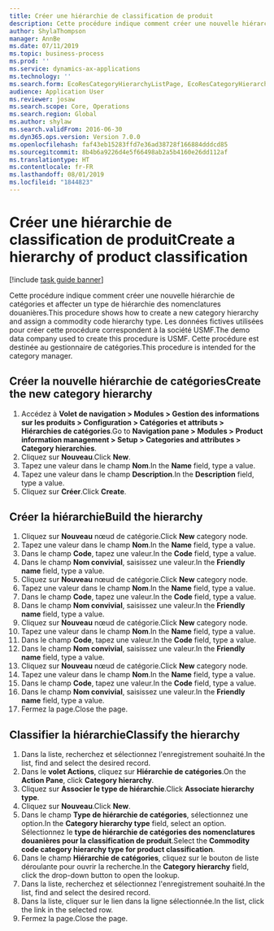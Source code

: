 ```yaml
---
title: Créer une hiérarchie de classification de produit
description: Cette procédure indique comment créer une nouvelle hiérarchie de catégories et affecter un type de hiérarchie des nomenclatures douanières.
author: ShylaThompson
manager: AnnBe
ms.date: 07/11/2019
ms.topic: business-process
ms.prod: ''
ms.service: dynamics-ax-applications
ms.technology: ''
ms.search.form: EcoResCategoryHierarchyListPage, EcoResCategoryHierarchyCreate, EcoResCategory, EcoResCategoryHierarchyRole
audience: Application User
ms.reviewer: josaw
ms.search.scope: Core, Operations
ms.search.region: Global
ms.author: shylaw
ms.search.validFrom: 2016-06-30
ms.dyn365.ops.version: Version 7.0.0
ms.openlocfilehash: faf43eb15283ffd7e36ad38728f166884dddcd85
ms.sourcegitcommit: 8b4b6a9226d4e5f66498ab2a5b4160e26dd112af
ms.translationtype: HT
ms.contentlocale: fr-FR
ms.lasthandoff: 08/01/2019
ms.locfileid: "1844823"
---
```

# <a name="create-a-hierarchy-of-product-classification"></a><span data-ttu-id="0fc9d-103">Créer une hiérarchie de classification de produit</span><span class="sxs-lookup"><span data-stu-id="0fc9d-103">Create a hierarchy of product classification</span></span>

[!include [task guide banner](../../includes/task-guide-banner.md)]

<span data-ttu-id="0fc9d-104">Cette procédure indique comment créer une nouvelle hiérarchie de catégories et affecter un type de hiérarchie des nomenclatures douanières.</span><span class="sxs-lookup"><span data-stu-id="0fc9d-104">This procedure shows how to create a new category hierarchy and assign a commodity code hierarchy type.</span></span> <span data-ttu-id="0fc9d-105">Les données fictives utilisées pour créer cette procédure correspondent à la société USMF.</span><span class="sxs-lookup"><span data-stu-id="0fc9d-105">The demo data company used to create this procedure is USMF.</span></span> <span data-ttu-id="0fc9d-106">Cette procédure est destinée au gestionnaire de catégories.</span><span class="sxs-lookup"><span data-stu-id="0fc9d-106">This procedure is intended for the category manager.</span></span>


## <a name="create-the-new-category-hierarchy"></a><span data-ttu-id="0fc9d-107">Créer la nouvelle hiérarchie de catégories</span><span class="sxs-lookup"><span data-stu-id="0fc9d-107">Create the new category hierarchy</span></span>
1. <span data-ttu-id="0fc9d-108">Accédez à **Volet de navigation > Modules > Gestion des informations sur les produits > Configuration > Catégories et attributs > Hiérarchies de catégories**.</span><span class="sxs-lookup"><span data-stu-id="0fc9d-108">Go to **Navigation pane > Modules > Product information management > Setup > Categories and attributes > Category hierarchies**.</span></span>
2. <span data-ttu-id="0fc9d-109">Cliquez sur **Nouveau**.</span><span class="sxs-lookup"><span data-stu-id="0fc9d-109">Click **New**.</span></span>
3. <span data-ttu-id="0fc9d-110">Tapez une valeur dans le champ **Nom**.</span><span class="sxs-lookup"><span data-stu-id="0fc9d-110">In the **Name** field, type a value.</span></span>
4. <span data-ttu-id="0fc9d-111">Tapez une valeur dans le champ **Description**.</span><span class="sxs-lookup"><span data-stu-id="0fc9d-111">In the **Description** field, type a value.</span></span>
5. <span data-ttu-id="0fc9d-112">Cliquez sur **Créer**.</span><span class="sxs-lookup"><span data-stu-id="0fc9d-112">Click **Create**.</span></span>

## <a name="build-the-hierarchy"></a><span data-ttu-id="0fc9d-113">Créer la hiérarchie</span><span class="sxs-lookup"><span data-stu-id="0fc9d-113">Build the hierarchy</span></span>
1. <span data-ttu-id="0fc9d-114">Cliquez sur **Nouveau** nœud de catégorie.</span><span class="sxs-lookup"><span data-stu-id="0fc9d-114">Click **New** category node.</span></span>
2. <span data-ttu-id="0fc9d-115">Tapez une valeur dans le champ **Nom**.</span><span class="sxs-lookup"><span data-stu-id="0fc9d-115">In the **Name** field, type a value.</span></span>
3. <span data-ttu-id="0fc9d-116">Dans le champ **Code**, tapez une valeur.</span><span class="sxs-lookup"><span data-stu-id="0fc9d-116">In the **Code** field, type a value.</span></span>
4. <span data-ttu-id="0fc9d-117">Dans le champ **Nom convivial**, saisissez une valeur.</span><span class="sxs-lookup"><span data-stu-id="0fc9d-117">In the **Friendly name** field, type a value.</span></span>
5. <span data-ttu-id="0fc9d-118">Cliquez sur **Nouveau** nœud de catégorie.</span><span class="sxs-lookup"><span data-stu-id="0fc9d-118">Click **New** category node.</span></span>
6. <span data-ttu-id="0fc9d-119">Tapez une valeur dans le champ **Nom**.</span><span class="sxs-lookup"><span data-stu-id="0fc9d-119">In the **Name** field, type a value.</span></span>
7. <span data-ttu-id="0fc9d-120">Dans le champ **Code**, tapez une valeur.</span><span class="sxs-lookup"><span data-stu-id="0fc9d-120">In the **Code** field, type a value.</span></span>
8. <span data-ttu-id="0fc9d-121">Dans le champ **Nom convivial**, saisissez une valeur.</span><span class="sxs-lookup"><span data-stu-id="0fc9d-121">In the **Friendly name** field, type a value.</span></span>
9. <span data-ttu-id="0fc9d-122">Cliquez sur **Nouveau** nœud de catégorie.</span><span class="sxs-lookup"><span data-stu-id="0fc9d-122">Click **New** category node.</span></span>
10. <span data-ttu-id="0fc9d-123">Tapez une valeur dans le champ **Nom**.</span><span class="sxs-lookup"><span data-stu-id="0fc9d-123">In the **Name** field, type a value.</span></span>
11. <span data-ttu-id="0fc9d-124">Dans le champ **Code**, tapez une valeur.</span><span class="sxs-lookup"><span data-stu-id="0fc9d-124">In the **Code** field, type a value.</span></span>
12. <span data-ttu-id="0fc9d-125">Dans le champ **Nom convivial**, saisissez une valeur.</span><span class="sxs-lookup"><span data-stu-id="0fc9d-125">In the **Friendly name** field, type a value.</span></span>
13. <span data-ttu-id="0fc9d-126">Cliquez sur **Nouveau** nœud de catégorie.</span><span class="sxs-lookup"><span data-stu-id="0fc9d-126">Click **New** category node.</span></span>
14. <span data-ttu-id="0fc9d-127">Tapez une valeur dans le champ **Nom**.</span><span class="sxs-lookup"><span data-stu-id="0fc9d-127">In the **Name** field, type a value.</span></span>
15. <span data-ttu-id="0fc9d-128">Dans le champ **Code**, tapez une valeur.</span><span class="sxs-lookup"><span data-stu-id="0fc9d-128">In the **Code** field, type a value.</span></span>
16. <span data-ttu-id="0fc9d-129">Dans le champ **Nom convivial**, saisissez une valeur.</span><span class="sxs-lookup"><span data-stu-id="0fc9d-129">In the **Friendly name** field, type a value.</span></span>
17. <span data-ttu-id="0fc9d-130">Fermez la page.</span><span class="sxs-lookup"><span data-stu-id="0fc9d-130">Close the page.</span></span>

## <a name="classify-the-hierarchy"></a><span data-ttu-id="0fc9d-131">Classifier la hiérarchie</span><span class="sxs-lookup"><span data-stu-id="0fc9d-131">Classify the hierarchy</span></span>
1. <span data-ttu-id="0fc9d-132">Dans la liste, recherchez et sélectionnez l'enregistrement souhaité.</span><span class="sxs-lookup"><span data-stu-id="0fc9d-132">In the list, find and select the desired record.</span></span>
2. <span data-ttu-id="0fc9d-133">Dans le **volet Actions**, cliquez sur **Hiérarchie de catégories**.</span><span class="sxs-lookup"><span data-stu-id="0fc9d-133">On the **Action Pane**, click **Category hierarchy**.</span></span>
3. <span data-ttu-id="0fc9d-134">Cliquez sur **Associer le type de hiérarchie**.</span><span class="sxs-lookup"><span data-stu-id="0fc9d-134">Click **Associate hierarchy type**.</span></span>
4. <span data-ttu-id="0fc9d-135">Cliquez sur **Nouveau**.</span><span class="sxs-lookup"><span data-stu-id="0fc9d-135">Click **New**.</span></span>
5. <span data-ttu-id="0fc9d-136">Dans le champ **Type de hiérarchie de catégories**, sélectionnez une option.</span><span class="sxs-lookup"><span data-stu-id="0fc9d-136">In the **Category hierarchy type** field, select an option.</span></span> <span data-ttu-id="0fc9d-137">Sélectionnez le **type de hiérarchie de catégories des nomenclatures douanières pour la classification de produit**.</span><span class="sxs-lookup"><span data-stu-id="0fc9d-137">Select the **Commodity code category hierarchy type for product classification**.</span></span>  
6. <span data-ttu-id="0fc9d-138">Dans le champ **Hiérarchie de catégories**, cliquez sur le bouton de liste déroulante pour ouvrir la recherche.</span><span class="sxs-lookup"><span data-stu-id="0fc9d-138">In the **Category hierarchy** field, click the drop-down button to open the lookup.</span></span>
7. <span data-ttu-id="0fc9d-139">Dans la liste, recherchez et sélectionnez l'enregistrement souhaité.</span><span class="sxs-lookup"><span data-stu-id="0fc9d-139">In the list, find and select the desired record.</span></span>
8. <span data-ttu-id="0fc9d-140">Dans la liste, cliquer sur le lien dans la ligne sélectionnée.</span><span class="sxs-lookup"><span data-stu-id="0fc9d-140">In the list, click the link in the selected row.</span></span>
9. <span data-ttu-id="0fc9d-141">Fermez la page.</span><span class="sxs-lookup"><span data-stu-id="0fc9d-141">Close the page.</span></span>

